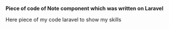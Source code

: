<b>Piece of code of Note component which was written on Laravel</b>
<p>Here piece of my code laravel to show my skills</p>